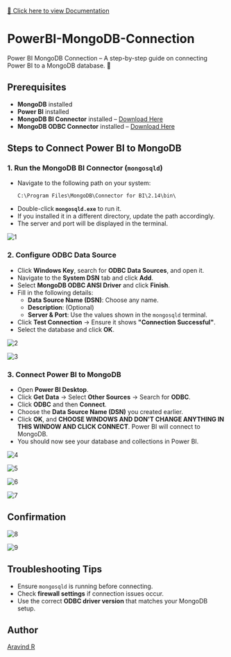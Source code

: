 [📌 Click here to view Documentation](https://aravaravind.github.io/PowerBI-MongoDB-Connection/)
# PowerBI-MongoDB-Connection
Power BI MongoDB Connection – A step-by-step guide on connecting Power BI to a MongoDB database. 🚀 

## Prerequisites  

- **MongoDB** installed  
- **Power BI** installed  
- **MongoDB BI Connector** installed – [Download Here](https://www.mongodb.com/try/download/bi-connector)  
- **MongoDB ODBC Connector** installed – [Download Here](https://github.com/mongodb/mongo-bi-connector-odbc-driver/releases/)  

## Steps to Connect Power BI to MongoDB  

### 1. Run the MongoDB BI Connector (`mongosqld`)  

- Navigate to the following path on your system:  
  ```
  C:\Program Files\MongoDB\Connector for BI\2.14\bin\
  ```  
- Double-click **`mongosqld.exe`** to run it.  
- If you installed it in a different directory, update the path accordingly.  
- The server and port will be displayed in the terminal.


![1](images/1.png)


### 2. Configure ODBC Data Source  

- Click **Windows Key**, search for **ODBC Data Sources**, and open it.  
- Navigate to the **System DSN** tab and click **Add**.  
- Select **MongoDB ODBC ANSI Driver** and click **Finish**.  
- Fill in the following details:  
  - **Data Source Name (DSN)**: Choose any name.  
  - **Description**: (Optional)  
  - **Server & Port**: Use the values shown in the `mongosqld` terminal.  
- Click **Test Connection** → Ensure it shows **"Connection Successful"**.  
- Select the database and click **OK**. 


![2](images/2.png)


![3](images/3.png)


### 3. Connect Power BI to MongoDB  

- Open **Power BI Desktop**.  
- Click **Get Data** → Select **Other Sources** → Search for **ODBC**.  
- Click **ODBC** and then **Connect**.  
- Choose the **Data Source Name (DSN)** you created earlier.  
- Click **OK**, and **CHOOSE WINDOWS AND DON'T CHANGE ANYTHING IN THIS WINDOW AND CLICK CONNECT**. Power BI will connect to MongoDB.  
- You should now see your database and collections in Power BI.


![4](images/4.png)


![5](images/5.png)


![6](images/6.png)


![7](images/7.png)


## Confirmation  

 
  ![8](images/8.png)  

 
  ![9](images/9.png)  


## Troubleshooting Tips  

- Ensure `mongosqld` is running before connecting.  
- Check **firewall settings** if connection issues occur.  
- Use the correct **ODBC driver version** that matches your MongoDB setup.  

## Author  

[Aravind R](https://linkedin.com/in/arav-r) 
